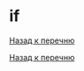 # if
[Назад к перечню](https://teratron.github.io/cheatsheet/go/)



[Назад к перечню](https://teratron.github.io/cheatsheet/go/)
